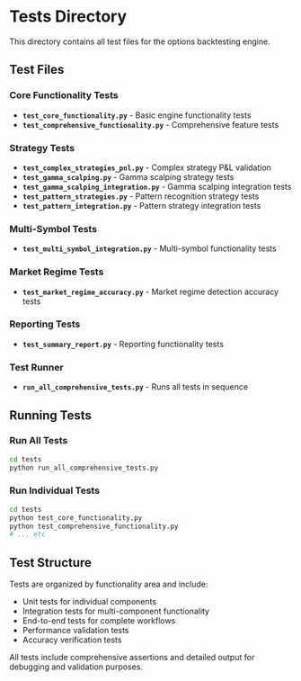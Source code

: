 # Tests Directory

This directory contains all test files for the options backtesting engine.

## Test Files

### Core Functionality Tests
- **`test_core_functionality.py`** - Basic engine functionality tests
- **`test_comprehensive_functionality.py`** - Comprehensive feature tests

### Strategy Tests
- **`test_complex_strategies_pnl.py`** - Complex strategy P&L validation
- **`test_gamma_scalping.py`** - Gamma scalping strategy tests
- **`test_gamma_scalping_integration.py`** - Gamma scalping integration tests
- **`test_pattern_strategies.py`** - Pattern recognition strategy tests
- **`test_pattern_integration.py`** - Pattern strategy integration tests

### Multi-Symbol Tests
- **`test_multi_symbol_integration.py`** - Multi-symbol functionality tests

### Market Regime Tests
- **`test_market_regime_accuracy.py`** - Market regime detection accuracy tests

### Reporting Tests
- **`test_summary_report.py`** - Reporting functionality tests

### Test Runner
- **`run_all_comprehensive_tests.py`** - Runs all tests in sequence

## Running Tests

### Run All Tests
```bash
cd tests
python run_all_comprehensive_tests.py
```

### Run Individual Tests
```bash
cd tests
python test_core_functionality.py
python test_comprehensive_functionality.py
# ... etc
```

## Test Structure

Tests are organized by functionality area and include:
- Unit tests for individual components
- Integration tests for multi-component functionality
- End-to-end tests for complete workflows
- Performance validation tests
- Accuracy verification tests

All tests include comprehensive assertions and detailed output for debugging and validation purposes.